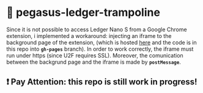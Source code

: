 # :rocket: pegasus-ledger-trampoline

Since it is not possible to access Ledger Nano S from a Google Chrome extension, i implemented a workaround: injecting an iframe to the background page of the extension, (which is hosted [here](https://allemanfredi.github.io/pegasus-ledger-trampoline/index.html) and the code is in this repo into __`gh-pages`__ branch). In order to work correctly, the iframe must run under https (since U2F requires SSL). Moreover, the comunication between the backgrund page and the iframe is made by __`postMessage`__.


## :exclamation: Pay Attention: this repo is still work in progress!